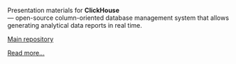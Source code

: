 Presentation materials for **ClickHouse**  
— open-source column-oriented database management system that allows generating analytical data reports in real time.

[Main repository](https://github.com/yandex/ClickHouse)

[Read more...](https://clickhouse.yandex/)
